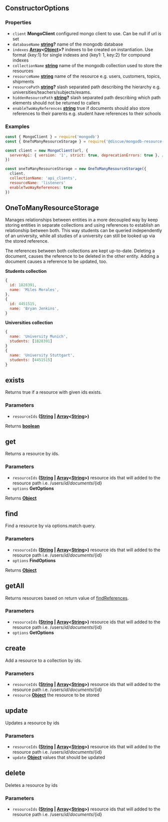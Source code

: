 <!-- Generated by documentation.js. Update this documentation by updating the source code. -->

## ConstructorOptions

### Properties

*   `client` **MongoClient** configured mongo client to use. Can be null if url is set
*   `databaseName` **[string][1]?** name of the mongodb database
*   `indexes` **[Array][2]<[Object][3]>?** indexes to be created on instantiation. Use format {key:1} for single indexes and {key1: 1, key:2} for compound indexes
*   `collectionName` **[string][1]** name of the mongodb collection used to store the resources
*   `resourceName` **[string][1]** name of the resource e.g. users, customers, topics, shipments
*   `resourcePath` **[string][1]?** slash separated path describing the hierarchy e.g. universities/teachers/subjects/exams.
*   `hiddenResourcePath` **[string][1]?** slash separated path describing which path elements should not be returned to callers
*   `enableTwoWayReferences` **[string][1]** true if documents should also store references to their parents e.g. student have references to their schools

### Examples

```javascript
const { MongoClient } = require('mongodb')
const { OneToManyResourceStorage } = require('@discue/mongodb-resource-client')

const client = new MongoClient(url, {
  serverApi: { version: '1', strict: true, deprecationErrors: true }, // https://www.mongodb.com/docs/manual/reference/stable-api/
})

const oneToManyResourceStorage = new OneToManyResourceStorage({
  client,
  collectionName: 'api_clients',
  resourceName: 'listeners'
  enableTwoWayReferences: true
})
```

## OneToManyResourceStorage

Manages relationships between entities in a more decoupled way by keep storing
entities in separate collections and using references to establish an relationship
between both. This way students can be queried independently of an university,
while all studies of a university can still be looked up via the stored reference.

The references between both collections are kept up-to-date. Deleting a document,
causes the reference to be deleted in the other entity. Adding a document
causes a reference to be updated, too.

<strong>Students collection</strong>

```js
{
  id: 1828391,
  name: 'Miles Morales',
},
{
  id: 4451515,
  name: 'Bryan Jenkins',
}
```

<strong>Universities collection</strong>

```js
{
  name: 'University Munich',
  students: [1828391]
}
{
  name: 'University Stuttgart',
  students: [4451515]
}
```

## exists

Returns true if a resource with given ids exists.

### Parameters

*   `resourceIds` **([String][1] | [Array][2]<[String][1]>)**&#x20;

Returns **[boolean][4]**&#x20;

## get

Returns a resource by ids.

### Parameters

*   `resourceIds` **([String][1] | [Array][2]<[String][1]>)** resource ids that will added to the resource path i.e. /users/${id}/documents/${id}
*   `options` **GetOptions**&#x20;

Returns **[Object][3]**&#x20;

## find

Find a resource by via options.match query.

### Parameters

*   `resourceIds` **([String][1] | [Array][2]<[String][1]>)** resource ids that will added to the resource path i.e. /users/${id}/documents/${id}
*   `options` **FindOptions**&#x20;

Returns **[Object][3]**&#x20;

## getAll

Returns resources based on return value of [findReferences][5].

### Parameters

*   `resourceIds` **([String][1] | [Array][2]<[String][1]>)** resource ids that will added to the resource path i.e. /users/${id}/documents/${id}
*   `options` **GetOptions**&#x20;

## create

Add a resource to a collection by ids.

### Parameters

*   `resourceIds` **([String][1] | [Array][2]<[String][1]>)** resource ids that will added to the resource path i.e. /users/${id}/documents/${id}
*   `resource` **[Object][3]** the resource to be stored

## update

Updates a resource by ids

### Parameters

*   `resourceIds` **([String][1] | [Array][2]<[String][1]>)** resource ids that will added to the resource path i.e. /users/${id}/documents/${id}
*   `update` **[Object][3]** values that should be updated

## delete

Deletes a resource by ids

### Parameters

*   `resourceIds` **([String][1] | [Array][2]<[String][1]>)** resource ids that will added to the resource path i.e. /users/${id}/documents/${id}

[1]: https://developer.mozilla.org/docs/Web/JavaScript/Reference/Global_Objects/String

[2]: https://developer.mozilla.org/docs/Web/JavaScript/Reference/Global_Objects/Array

[3]: https://developer.mozilla.org/docs/Web/JavaScript/Reference/Global_Objects/Object

[4]: https://developer.mozilla.org/docs/Web/JavaScript/Reference/Global_Objects/Boolean

[5]: findReferences
